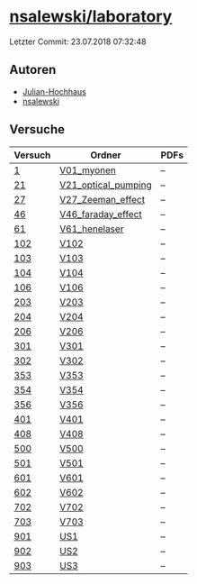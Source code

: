 # [nsalewski/laboratory](https://github.com/nsalewski/laboratory)

Letzter Commit: 23.07.2018 07:32:48

## Autoren
- [Julian-Hochhaus](https://github.com/Julian-Hochhaus)
- [nsalewski](https://github.com/nsalewski)

## Versuche

|        Versuch         |                                             Ordner                                              |PDFs|
|------------------------|-------------------------------------------------------------------------------------------------|----|
|[1](../../versuch/1)    |[V01_myonen](https://github.com/nsalewski/laboratory/tree/master/FP/V01_myonen)                  |–   |
|[21](../../versuch/21)  |[V21_optical_pumping](https://github.com/nsalewski/laboratory/tree/master/FP/V21_optical_pumping)|–   |
|[27](../../versuch/27)  |[V27_Zeeman_effect](https://github.com/nsalewski/laboratory/tree/master/FP/V27_Zeeman_effect)    |–   |
|[46](../../versuch/46)  |[V46_faraday_effect](https://github.com/nsalewski/laboratory/tree/master/FP/V46_faraday_effect)  |–   |
|[61](../../versuch/61)  |[V61_henelaser](https://github.com/nsalewski/laboratory/tree/master/FP/V61_henelaser)            |–   |
|[102](../../versuch/102)|[V102](https://github.com/nsalewski/laboratory/tree/master/V102)                                 |–   |
|[103](../../versuch/103)|[V103](https://github.com/nsalewski/laboratory/tree/master/V103)                                 |–   |
|[104](../../versuch/104)|[V104](https://github.com/nsalewski/laboratory/tree/master/V104)                                 |–   |
|[106](../../versuch/106)|[V106](https://github.com/nsalewski/laboratory/tree/master/V106)                                 |–   |
|[203](../../versuch/203)|[V203](https://github.com/nsalewski/laboratory/tree/master/V203)                                 |–   |
|[204](../../versuch/204)|[V204](https://github.com/nsalewski/laboratory/tree/master/V204)                                 |–   |
|[206](../../versuch/206)|[V206](https://github.com/nsalewski/laboratory/tree/master/V206)                                 |–   |
|[301](../../versuch/301)|[V301](https://github.com/nsalewski/laboratory/tree/master/V301)                                 |–   |
|[302](../../versuch/302)|[V302](https://github.com/nsalewski/laboratory/tree/master/V302)                                 |–   |
|[353](../../versuch/353)|[V353](https://github.com/nsalewski/laboratory/tree/master/V353)                                 |–   |
|[354](../../versuch/354)|[V354](https://github.com/nsalewski/laboratory/tree/master/V354)                                 |–   |
|[356](../../versuch/356)|[V356](https://github.com/nsalewski/laboratory/tree/master/V356)                                 |–   |
|[401](../../versuch/401)|[V401](https://github.com/nsalewski/laboratory/tree/master/V401)                                 |–   |
|[408](../../versuch/408)|[V408](https://github.com/nsalewski/laboratory/tree/master/V408)                                 |–   |
|[500](../../versuch/500)|[V500](https://github.com/nsalewski/laboratory/tree/master/V500)                                 |–   |
|[501](../../versuch/501)|[V501](https://github.com/nsalewski/laboratory/tree/master/V501)                                 |–   |
|[601](../../versuch/601)|[V601](https://github.com/nsalewski/laboratory/tree/master/V601)                                 |–   |
|[602](../../versuch/602)|[V602](https://github.com/nsalewski/laboratory/tree/master/V602)                                 |–   |
|[702](../../versuch/702)|[V702](https://github.com/nsalewski/laboratory/tree/master/V702)                                 |–   |
|[703](../../versuch/703)|[V703](https://github.com/nsalewski/laboratory/tree/master/V703)                                 |–   |
|[901](../../versuch/901)|[US1](https://github.com/nsalewski/laboratory/tree/master/US1)                                   |–   |
|[902](../../versuch/902)|[US2](https://github.com/nsalewski/laboratory/tree/master/US2)                                   |–   |
|[903](../../versuch/903)|[US3](https://github.com/nsalewski/laboratory/tree/master/US3)                                   |–   |
